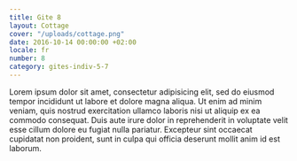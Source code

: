 ```yaml
---
title: Gite 8
layout: Cottage
cover: "/uploads/cottage.png"
date: 2016-10-14 00:00:00 +02:00
locale: fr
number: 8
category: gites-indiv-5-7
---
```


Lorem ipsum dolor sit amet, consectetur adipisicing elit, sed do eiusmod tempor incididunt ut labore et dolore magna aliqua. Ut enim ad minim veniam, quis nostrud exercitation ullamco laboris nisi ut aliquip ex ea commodo consequat. Duis aute irure dolor in reprehenderit in voluptate velit esse cillum dolore eu fugiat nulla pariatur. Excepteur sint occaecat cupidatat non proident, sunt in culpa qui officia deserunt mollit anim id est laborum.
